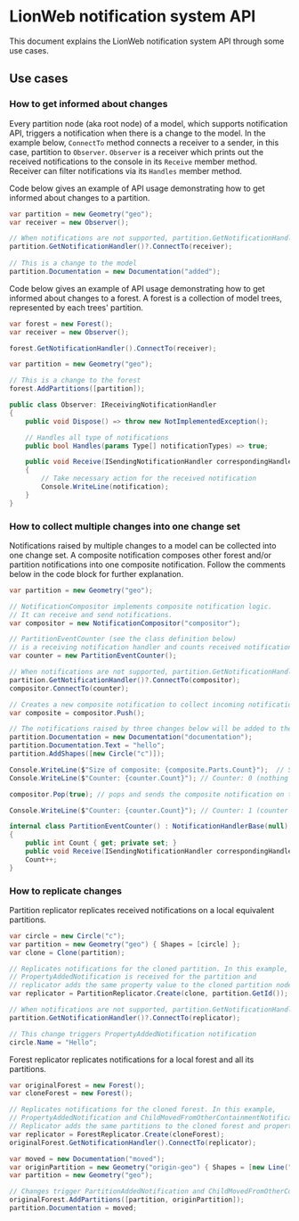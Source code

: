 # LionWeb notification system API

This document explains the LionWeb notification system API through some use cases. 

## Use cases
### How to get informed about changes
Every partition node (aka root node) of a model, which supports notification API, triggers a notification when there is a change to the model. In the example below, `ConnectTo` method connects a receiver to a sender, 
in this case, partition to `Observer`. `Observer` is a receiver which prints out the received notifications to the console in its `Receive` member method. 
Receiver can filter notifications via its `Handles` member method.     

Code below gives an example of API usage demonstrating how to get informed about changes to a partition.
```csharp
var partition = new Geometry("geo");
var receiver = new Observer();

// When notifications are not supported, partition.GetNotificationHandler() returns null.
partition.GetNotificationHandler()?.ConnectTo(receiver);
        
// This is a change to the model
partition.Documentation = new Documentation("added");
```
Code below gives an example of API usage demonstrating how to get informed about changes to a forest.
A forest is a collection of model trees, represented by each trees' partition.
```csharp
var forest = new Forest();
var receiver = new Observer();

forest.GetNotificationHandler().ConnectTo(receiver);

var partition = new Geometry("geo");

// This is a change to the forest
forest.AddPartitions([partition]); 
```

```csharp
public class Observer: IReceivingNotificationHandler
{
    public void Dispose() => throw new NotImplementedException();

    // Handles all type of notifications
    public bool Handles(params Type[] notificationTypes) => true;

    public void Receive(ISendingNotificationHandler correspondingHandler, INotification notification)
    {
        // Take necessary action for the received notification 
        Console.WriteLine(notification);
    }
}
```

### How to collect multiple changes into one change set 
Notifications raised by multiple changes to a model can be collected into one change set. 
A composite notification composes other forest and/or partition notifications into one
composite notification. Follow the comments below in the code block for further explanation.

```csharp
var partition = new Geometry("geo");

// NotificationCompositor implements composite notification logic. 
// It can receive and send notifications. 
var compositor = new NotificationCompositor("compositor");

// PartitionEventCounter (see the class definition below)
// is a receiving notification handler and counts received notifications.
var counter = new PartitionEventCounter();

// When notifications are not supported, partition.GetNotificationHandler() returns null.
partition.GetNotificationHandler()?.ConnectTo(compositor);
compositor.ConnectTo(counter);

// Creates a new composite notification to collect incoming notifications
var composite = compositor.Push(); 

// The notifications raised by three changes below will be added to the created composite notification.
partition.Documentation = new Documentation("documentation");
partition.Documentation.Text = "hello";
partition.AddShapes([new Circle("c")]);

Console.WriteLine($"Size of composite: {composite.Parts.Count}");  // Size of composite: 3 (composite consists of 3 notifications)
Console.WriteLine($"Counter: {counter.Count}"); // Counter: 0 (nothing is sent from compositor to counter yet)

compositor.Pop(true); // pops and sends the composite notification on top the stack

Console.WriteLine($"Counter: {counter.Count}"); // Counter: 1 (counter receives 1 composite notification)
```

```csharp
internal class PartitionEventCounter() : NotificationHandlerBase(null), IReceivingNotificationHandler
{
    public int Count { get; private set; }
    public void Receive(ISendingNotificationHandler correspondingHandler, INotification notification) =>
    Count++;
}
```
### How to replicate changes

Partition replicator replicates received notifications on a local equivalent partitions.

```csharp
var circle = new Circle("c");
var partition = new Geometry("geo") { Shapes = [circle] };
var clone = Clone(partition);

// Replicates notifications for the cloned partition. In this example, 
// PropertyAddedNotification is received for the partition and 
// replicator adds the same property value to the cloned partition node.
var replicator = PartitionReplicator.Create(clone, partition.GetId());

// When notifications are not supported, partition.GetNotificationHandler() returns null.
partition.GetNotificationHandler()?.ConnectTo(replicator);

// This change triggers PropertyAddedNotification notification
circle.Name = "Hello";

```

Forest replicator replicates notifications for a local forest and all its partitions.

```csharp
var originalForest = new Forest();
var cloneForest = new Forest();

// Replicates notifications for the cloned forest. In this example, 
// PropertyAddedNotification and ChildMovedFromOtherContainmentNotification are received.
// Replicator adds the same partitions to the cloned forest and property value to the partition in the cloned forest.
var replicator = ForestReplicator.Create(cloneForest);
originalForest.GetNotificationHandler().ConnectTo(replicator);

var moved = new Documentation("moved");
var originPartition = new Geometry("origin-geo") { Shapes = [new Line("l") { ShapeDocs = moved }] };
var partition = new Geometry("geo");

// Changes trigger PartitionAddedNotification and ChildMovedFromOtherContainmentNotification notifications
originalForest.AddPartitions([partition, originPartition]);
partition.Documentation = moved;
```
 